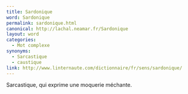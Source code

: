 ```yaml
---
title: Sardonique
word: Sardonique
permalink: sardonique.html
canonical: http://lachal.neamar.fr/Sardonique
layout: word
categories:
  - Mot complexe
synonyms:
  - Sarcastique
  - caustique
link: http://www.linternaute.com/dictionnaire/fr/sens/sardonique/
---
```


Sarcastique, qui exprime une moquerie méchante.

